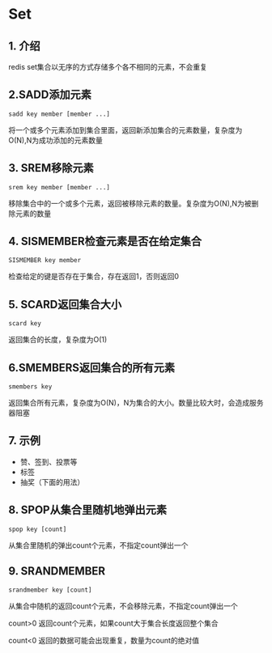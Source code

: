 # Set

## 1. 介绍

redis set集合以无序的方式存储多个各不相同的元素，不会重复

## 2.SADD添加元素

```shell
sadd key member [member ...]
```

将一个或多个元素添加到集合里面，返回新添加集合的元素数量，复杂度为O(N),N为成功添加的元素数量

## 3. SREM移除元素

```shell
srem key member [member ...]
```

移除集合中的一个或多个元素，返回被移除元素的数量。复杂度为O(N),N为被删除元素的数量

## 4. SISMEMBER检查元素是否在给定集合

```shell
SISMEMBER key member
```

检查给定的键是否存在于集合，存在返回1，否则返回0

## 5. SCARD返回集合大小

```shell
scard key
```

返回集合的长度，复杂度为O(1)

## 6.SMEMBERS返回集合的所有元素

```shell
smembers key
```

返回集合所有元素，复杂度为O(N)，N为集合的大小。数量比较大时，会造成服务器阻塞

## 7. 示例

- 赞、签到、投票等
- 标签
- 抽奖（下面的用法）

## 8. SPOP从集合里随机地弹出元素

```shell
spop key [count]
```

从集合里随机的弹出count个元素，不指定count弹出一个

## 9. SRANDMEMBER

```shell
srandmember key [count]
```

从集合中随机的返回count个元素，不会移除元素，不指定count弹出一个

count>0  返回count个元素，如果count大于集合长度返回整个集合

count<0  返回的数据可能会出现重复，数量为count的绝对值